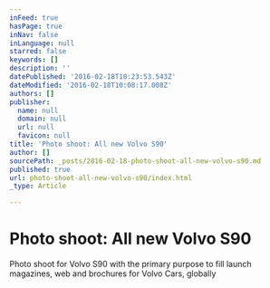 ```yaml
---
inFeed: true
hasPage: true
inNav: false
inLanguage: null
starred: false
keywords: []
description: ''
datePublished: '2016-02-18T10:23:53.543Z'
dateModified: '2016-02-18T10:08:17.008Z'
authors: []
publisher:
  name: null
  domain: null
  url: null
  favicon: null
title: 'Photo shoot: All new Volvo S90'
author: []
sourcePath: _posts/2016-02-18-photo-shoot-all-new-volvo-s90.md
published: true
url: photo-shoot-all-new-volvo-s90/index.html
_type: Article

---
```

# Photo shoot: All new Volvo S90

Photo shoot for Volvo S90 with the primary purpose to fill launch magazines, web and brochures for Volvo Cars, globally